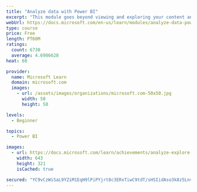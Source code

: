 ```yaml
---
title: "Analyze data with Power BI"
excerpt: "This module goes beyond viewing and exploring your content and explains how to interact with it by working with reports and dashboards to uncover and share new business insights."
webUrl: https://docs.microsoft.com/en-us/learn/modules/analyze-data-power-bi/
type: course
price: Free
length: PT60M
ratings:
  count: 6730
  average: 4.6986628
heat: 60

provider:
  name: Microsoft Learn
  domain: microsoft.com
  images:
    - url: /assets/images/organizations/microsoft.com-50x50.jpg
      width: 50
      height: 50

levels:
  - Beginner

topics:
  - Power BI

images:
  - url: https://docs.microsoft.com/learn/achievements/analyze-explore-data-power-bi-social.png
    width: 643
    height: 321
    isCached: true

secured: "YC9vCzWiSaL9YZiM1EqH9lPiPYjrt8c3ERxTiwC9tdT/sHSIidAso3k8z5Lnv9ilIgLqzFKydYCZioX6wPjzcoiRwPSx8pnu9hy8xvZObRoD5MHx7G93zK3tv4dKqBMOVpxoFdMfwPX7m2CYYrK1sakKSeFRViuJvqDoz2F9PmiaCV8dtcaNxH8YnAKLNYgW1+rXSm1PLF/xEnxy43sj5qmBIl6fxchyvBOt7xCY4iy2gvnB+QtAcOi6HUj13N9PXROy4T72z2GK2C1IUlLFzKMegDVUzi9AO15Qqv1Cr9BnUz7YMYEd6H41KB/JKVFA5sMwRgrjUIr+1qAGdwwqNsAtSazcPTZSOT/dG1DdGoldfo272zreEWE7ok35jeRlGC817E3YbaxCBmKWhrSBEUxKtlHAoa+ms7eAoe9CKSo=;qIN78vCNdNK2DhfSKFMcuw=="
---
```


